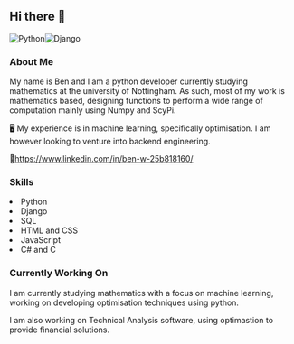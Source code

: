 ## Hi there 👋
![Python](https://img.shields.io/badge/python-3670A0?style=for-the-badge&logo=python&logoColor=ffdd54)![Django](https://img.shields.io/badge/django-%23092E20.svg?style=for-the-badge&logo=django&logoColor=white)
### About Me
My name is Ben and I am a python developer currently studying mathematics at the university of Nottingham. As such, most of my work is mathematics based, designing functions to perform a wide range of computation mainly using Numpy and ScyPi.


:desktop_computer: My experience is in machine learning, specifically optimisation. I am however looking to venture into backend engineering.

:incoming_envelope:https://www.linkedin.com/in/ben-w-25b818160/

### Skills
<li>Python</li>
<li>Django</li>
<li>SQL</li>
<li>HTML and CSS</li>
<li>JavaScript</li>
<li>C# and C</li>

### Currently Working On
I am currently studying mathematics with a focus on machine learning, working on developing optimisation techniques using python. 

I am also working on Technical Analysis software, using optimastion to provide financial solutions.
<!--
**bgmwaring/bgmwaring** is a ✨ _special_ ✨ repository because its `README.md` (this file) appears on your GitHub profile.

Here are some ideas to get you started:

- 🔭 I’m currently working on ...
- 🌱 I’m currently learning ...
- 👯 I’m looking to collaborate on ...
- 🤔 I’m looking for help with ...
- 💬 Ask me about ...
- 📫 How to reach me: ...
- 😄 Pronouns: ...
- ⚡ Fun fact: ...
-->

